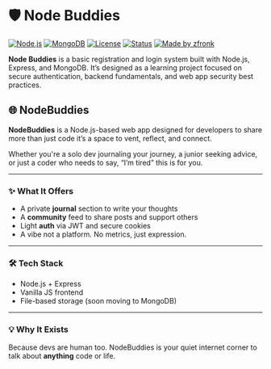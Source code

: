# 🛡️ Node Buddies

[![Node.js](https://img.shields.io/badge/Built%20with-Node.js-green)](https://nodejs.org/)
[![MongoDB](https://img.shields.io/badge/Database-MongoDB-brightgreen)](https://mongodb.com)
[![License](https://img.shields.io/badge/license-MIT-blue)](#)
[![Status](https://img.shields.io/badge/status-Development-orange)](#)
[![Made by zfronk](https://img.shields.io/badge/made%20by-zfronk-blueviolet)](https://github.com/zfronk)

**Node Buddies** is a basic registration and login system built with Node.js, Express, and MongoDB. It’s designed as a learning project focused on secure authentication, backend fundamentals, and web app security best practices.

## 🌐 NodeBuddies

**NodeBuddies** is a Node.js-based web app designed for developers to share more than just code it’s a space to vent, reflect, and connect.

Whether you're a solo dev journaling your journey, a junior seeking advice, or just a coder who needs to say, “I’m tired” this is for you.

---

### ✨ What It Offers

* A private **journal** section to write your thoughts
* A **community** feed to share posts and support others
* Light **auth** via JWT and secure cookies
* A vibe not a platform. No metrics, just expression.

---

### 🛠 Tech Stack

* Node.js + Express
* Vanilla JS frontend
* File-based storage (soon moving to MongoDB)

---

### 💡 Why It Exists

Because devs are human too.
NodeBuddies is your quiet internet corner to talk about **anything** code or life.

